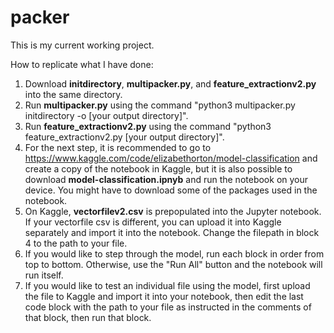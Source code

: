 # packer
This is my current working project.

How to replicate what I have done:
1. Download **initdirectory**, **multipacker.py**, and **feature_extractionv2.py** into the same directory.
2. Run **multipacker.py** using the command "python3 multipacker.py initdirectory -o [your output directory]".
3. Run **feature_extractionv2.py** using the command "python3 feature_extractionv2.py [your output directory]".
4. For the next step, it is recommended to go to https://www.kaggle.com/code/elizabethorton/model-classification and create a copy of the notebook in Kaggle, but it is also possible to download **model-classification.ipnyb** and run the notebook on your device. You might have to download some of the packages used in the notebook.
5. On Kaggle, **vectorfilev2.csv** is prepopulated into the Jupyter notebook. If your vectorfile csv is different, you can upload it into Kaggle separately and import it into the notebook. Change the filepath in block 4 to the path to your file.
6. If you would like to step through the model, run each block in order from top to bottom. Otherwise, use the "Run All" button and the notebook will run itself.
7. If you would like to test an individual file using the model, first upload the file to Kaggle and import it into your notebook, then edit the last code block with the path to your file as instructed in the comments of that block, then run that block. 
